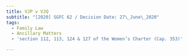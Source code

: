 ```yaml
---
title: VJP v VJQ
subtitle: "[2020] SGFC 62 / Decision Date: 27\_June\_2020"
tags:
  - Family Law
  - Ancillary Matters
  - 'section 112, 113, 124 & 127 of the Women’s Charter (Cap. 353)'

---
```

